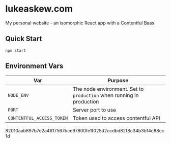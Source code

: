 # lukeaskew.com

My personal website - an isomorphic React app with a Contentful Baas

## Quick Start

```
npm start
```

## Environment Vars

Var | Purpose
--- | ---
`NODE_ENV` | The node environment. Set to `production` when running in production
`PORT` | Server port to use
`CONTENTFUL_ACCESS_TOKEN` | Token used to access contentful API
82010aab897b7e2a4617567bce97800fe1f025d2ccdbd82f8c34b3b14c88cc1d
